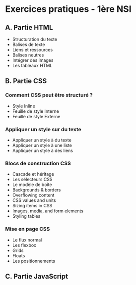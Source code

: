 # Exercices pratiques - 1ère NSI



## A. Partie HTML

- Structuration du texte
- Balises de texte
- Liens et ressources
- Balises neutres
- Intégrer des images
- Les tableaux HTML


## B. Partie CSS

### Comment CSS peut être structuré ?

- Style Inline
- Feuille de style Interne
- Feuille de style Externe



### Appliquer un style sur du texte

- Appliquer un style à du texte
- Appliquer un style à une liste
- Appliquer un style à des liens

### Blocs de construction CSS

- Cascade et héritage
- Les sélecteurs CSS
- Le modèle de boîte
- Backgrounds & borders
- Overflowing content
- CSS values and units
- Sizing items in CSS
- Images, media, and form elements
- Styling tables

### Mise en page CSS

- Le flux normal 
- Les flexbox
- Grids
- Floats
- Les positionnements 




## C. Partie JavaScript

